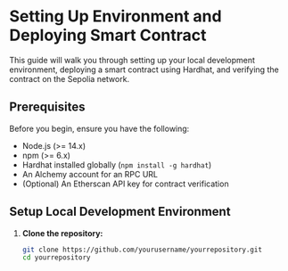 # Setting Up Environment and Deploying Smart Contract

This guide will walk you through setting up your local development environment, deploying a smart contract using Hardhat, and verifying the contract on the Sepolia network.

## Prerequisites

Before you begin, ensure you have the following:

- Node.js (>= 14.x)
- npm (>= 6.x)
- Hardhat installed globally (`npm install -g hardhat`)
- An Alchemy account for an RPC URL
- (Optional) An Etherscan API key for contract verification

## Setup Local Development Environment

1. **Clone the repository:**

   ```bash
   git clone https://github.com/yourusername/yourrepository.git
   cd yourrepository



```
